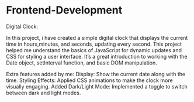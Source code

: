 # Frontend-Development

Digital Clock:

In this project, i have  created a simple digital clock that displays the current time in hours,minutes, and seconds, updating every second. 
This project helped me understand the basics of JavaScript for dynamic updates and CSS for styling a user interface. 
It’s a great introduction to working with the Date object, setInterval function, and basic DOM manipulation.


Extra features added by me:
  Display: Show the current date along with the time.
  Styling Effects: Applied CSS animations to make the clock more visually engaging.
  Added Dark/Light Mode: Implemented a toggle to switch between dark and light modes.
